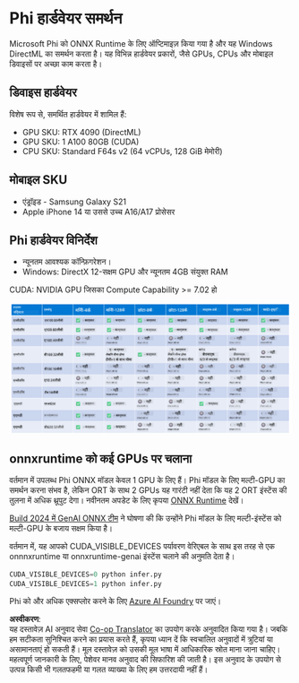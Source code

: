 <!--
CO_OP_TRANSLATOR_METADATA:
{
  "original_hash": "c4afa6ffd13f29eb34e5f204b94310ff",
  "translation_date": "2025-04-04T17:33:11+00:00",
  "source_file": "md\\01.Introduction\\01\\01.Hardwaresupport.md",
  "language_code": "hi"
}
-->
# Phi हार्डवेयर समर्थन

Microsoft Phi को ONNX Runtime के लिए ऑप्टिमाइज़ किया गया है और यह Windows DirectML का समर्थन करता है। यह विभिन्न हार्डवेयर प्रकारों, जैसे GPUs, CPUs और मोबाइल डिवाइसों पर अच्छा काम करता है।

## डिवाइस हार्डवेयर 
विशेष रूप से, समर्थित हार्डवेयर में शामिल हैं:

- GPU SKU: RTX 4090 (DirectML)
- GPU SKU: 1 A100 80GB (CUDA)
- CPU SKU: Standard F64s v2 (64 vCPUs, 128 GiB मेमोरी)

## मोबाइल SKU

- एंड्रॉइड - Samsung Galaxy S21
- Apple iPhone 14 या उससे उच्च A16/A17 प्रोसेसर

## Phi हार्डवेयर विनिर्देश

- न्यूनतम आवश्यक कॉन्फ़िगरेशन।
- Windows: DirectX 12-सक्षम GPU और न्यूनतम 4GB संयुक्त RAM

CUDA: NVIDIA GPU जिसका Compute Capability >= 7.02 हो

![HardwareSupport](../../../../../translated_images/01.phihardware.925db5699da7752cf486314e6db087580583cfbcd548970f8a257e31a8aa862c.hi.png)

## onnxruntime को कई GPUs पर चलाना

वर्तमान में उपलब्ध Phi ONNX मॉडल केवल 1 GPU के लिए हैं। Phi मॉडल के लिए मल्टी-GPU का समर्थन करना संभव है, लेकिन ORT के साथ 2 GPUs यह गारंटी नहीं देता कि यह 2 ORT इंस्टेंस की तुलना में अधिक थ्रूपुट देगा। नवीनतम अपडेट के लिए कृपया [ONNX Runtime](https://onnxruntime.ai/) देखें।

[Build 2024 में GenAI ONNX टीम](https://youtu.be/WLW4SE8M9i8?si=EtG04UwDvcjunyfC) ने घोषणा की कि उन्होंने Phi मॉडल के लिए मल्टी-इंस्टेंस को मल्टी-GPU के बजाय सक्षम किया है।

वर्तमान में, यह आपको CUDA_VISIBLE_DEVICES पर्यावरण वेरिएबल के साथ इस तरह से एक onnnxruntime या onnxruntime-genai इंस्टेंस चलाने की अनुमति देता है।

```Python
CUDA_VISIBLE_DEVICES=0 python infer.py
CUDA_VISIBLE_DEVICES=1 python infer.py
```

Phi को और अधिक एक्सप्लोर करने के लिए [Azure AI Foundry](https://ai.azure.com) पर जाएं।

**अस्वीकरण**:  
यह दस्तावेज़ AI अनुवाद सेवा [Co-op Translator](https://github.com/Azure/co-op-translator) का उपयोग करके अनुवादित किया गया है। जबकि हम सटीकता सुनिश्चित करने का प्रयास करते हैं, कृपया ध्यान दें कि स्वचालित अनुवादों में त्रुटियां या असामानताएं हो सकती हैं। मूल दस्तावेज़ को उसकी मूल भाषा में आधिकारिक स्रोत माना जाना चाहिए। महत्वपूर्ण जानकारी के लिए, पेशेवर मानव अनुवाद की सिफारिश की जाती है। इस अनुवाद के उपयोग से उत्पन्न किसी भी गलतफहमी या गलत व्याख्या के लिए हम उत्तरदायी नहीं हैं।